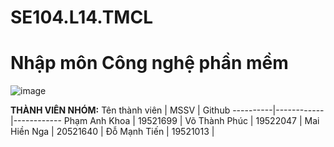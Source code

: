 # SE104.L14.TMCL
# Nhập môn Công nghệ phần mềm
![image](https://user-images.githubusercontent.com/70870108/173599971-b77839e5-ceff-42f0-a40f-6476f0901c3a.png)

**THÀNH VIÊN NHÓM:**
Tên thành viên | MSSV | Github 
   ----------|------------|------------
   Phạm Anh Khoa | 19521699 |
   Võ Thành Phúc | 19522047 |
   Mai Hiền Nga | 20521640 |
   Đỗ Mạnh Tiến | 19521013 |
